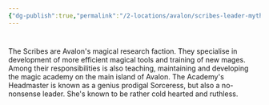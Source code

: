 ```yaml
---
{"dg-publish":true,"permalink":"/2-locations/avalon/scribes-leader-mythra-crepus/"}
---
```


# 
The Scribes are Avalon's magical research faction. They specialise in development of more efficient magical tools and training of new mages. Among their responsibilities is also teaching, maintaining and developing the magic academy on the main island of Avalon. The Academy's Headmaster is known as a genius prodigal Sorceress, but also a no-nonsense leader. She's known to be rather cold hearted and ruthless.